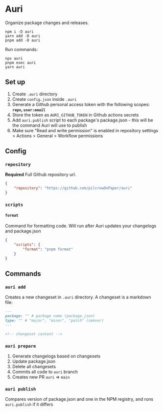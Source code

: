 # Auri

Organize package changes and releases.

```
npm i -D auri
yarn add -D auri
pnpm add -D auri
```

Run commands:

```
npx auri
pnpm exec auri
yarn auri
```

## Set up

1. Create `.auri` directory
2. Create `config.json` inside `.auri`
3. Generate a Github personal access token with the following scopes: **`repo`, `user:email`**
4. Store the token as `AURI_GITHUB_TOKEN` in Github actions secrets
5. Add `auri.publish` script to each package's package.json - this will be the command Auri will use to publish
6. Make sure "Read and write permission" is enabled in repository settings > Actions > General > Workflow permissions

## Config

### `repository`

**Required** Full Github repository url.

```json
{
	"repository": "https://github.com/pilcrowOnPaper/auri"
}
```

### `scripts`

#### `format`

Command for formatting code. Will run after Auri updates your changelogs and package.json

```json
{
	"scripts": {
		"format": "pnpm format"
	}
}
```

## Commands

### `auri add`

Creates a new changeset in `.auri` directory. A changeset is a markdown file:

```md
---
package: "" # package name (package.json)
type: "" # "major", "minor", "patch" (semver)
---

<!-- changeset content -->
```

### `auri prepare`

1. Generate changelogs based on changesets
2. Update package.json
3. Delete all changesets
4. Commits all code to `auri` branch
5. Creates new PR `auri` => `main`

### `auri publish`

Compares version of package.json and one in the NPM registry, and runs `auri.publish` if it differs
